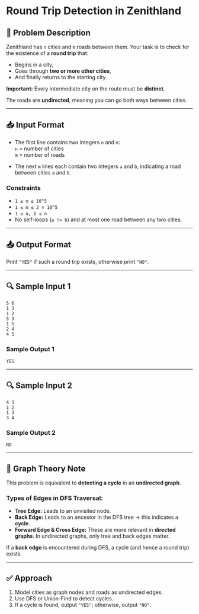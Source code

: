 # Round Trip Detection in Zenithland

## 📝 Problem Description

Zenithland has `n` cities and `m` roads between them. Your task is to check for the existence of a **round trip** that:

- Begins in a city,
- Goes through **two or more other cities**,
- And finally returns to the starting city.

**Important:** Every intermediate city on the route must be **distinct**.

The roads are **undirected**, meaning you can go both ways between cities.

---

## 📥 Input Format

- The first line contains two integers `n` and `m`:  
  `n` = number of cities  
  `m` = number of roads

- The next `m` lines each contain two integers `a` and `b`, indicating a road between cities `a` and `b`.

### Constraints

- `1 ≤ n ≤ 10^5`  
- `1 ≤ m ≤ 2 × 10^5`  
- `1 ≤ a, b ≤ n`  
- No self-loops (`a != b`) and at most one road between any two cities.

---

## 📤 Output Format

Print `"YES"` if such a round trip exists, otherwise print `"NO"`.

---

## 🔍 Sample Input 1

```
5 6
1 3
1 2
5 3
1 5
2 4
4 5
```

### Sample Output 1

```
YES
```

---

## 🔍 Sample Input 2

```
4 3
1 2
1 3
3 4
```

### Sample Output 2

```
NO
```

---

## 🔁 Graph Theory Note

This problem is equivalent to **detecting a cycle** in an **undirected graph**.

### Types of Edges in DFS Traversal:

- **Tree Edge:** Leads to an unvisited node.
- **Back Edge:** Leads to an ancestor in the DFS tree → this indicates a **cycle**.
- **Forward Edge & Cross Edge:** These are more relevant in **directed graphs**. In undirected graphs, only tree and back edges matter.

If a **back edge** is encountered during DFS, a cycle (and hence a round trip) exists.

---

## ✅ Approach

1. Model cities as graph nodes and roads as undirected edges.
2. Use DFS or Union-Find to detect cycles.
3. If a cycle is found, output `"YES"`; otherwise, output `"NO"`.

